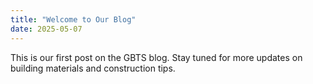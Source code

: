```yaml
---
title: "Welcome to Our Blog"
date: 2025-05-07
---
```


This is our first post on the GBTS blog. Stay tuned for more updates on building materials and construction tips.